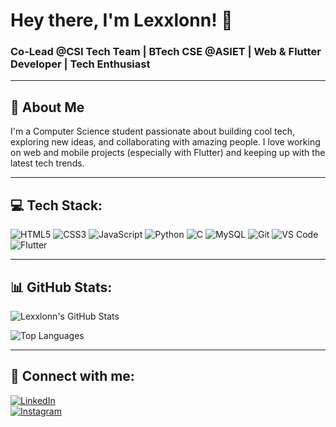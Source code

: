 # Hey there, I'm Lexxlonn! 👋  
### Co-Lead @CSI Tech Team | BTech CSE @ASIET | Web & Flutter Developer | Tech Enthusiast  

---

## 🚀 About Me
I'm a Computer Science student passionate about building cool tech, exploring new ideas, and collaborating with amazing people. I love working on web and mobile projects (especially with Flutter) and keeping up with the latest tech trends.

---

## 💻 Tech Stack:
![HTML5](https://img.shields.io/badge/-HTML5-E34F26?style=flat&logo=html5&logoColor=white)
![CSS3](https://img.shields.io/badge/-CSS3-1572B6?style=flat&logo=css3)
![JavaScript](https://img.shields.io/badge/-JavaScript-F7DF1E?style=flat&logo=javascript&logoColor=black)
![Python](https://img.shields.io/badge/-Python-3776AB?style=flat&logo=python&logoColor=white)
![C](https://img.shields.io/badge/-C-00599C?style=flat&logo=c)
![MySQL](https://img.shields.io/badge/-MySQL-4479A1?style=flat&logo=mysql)
![Git](https://img.shields.io/badge/-Git-F05032?style=flat&logo=git&logoColor=white)
![VS Code](https://img.shields.io/badge/-VSCode-007ACC?style=flat&logo=visual-studio-code)
![Flutter](https://img.shields.io/badge/-Flutter-02569B?style=flat&logo=flutter&logoColor=white)

---

## 📊 GitHub Stats:
![Lexxlonn's GitHub Stats](https://github-readme-stats.vercel.app/api?username=Lexxlonn&show_icons=true&theme=tokyonight)

![Top Languages](https://github-readme-stats.vercel.app/api/top-langs/?username=Lexxlonn&layout=compact&theme=tokyonight)

---

## 🔗 Connect with me:
[![LinkedIn](https://img.shields.io/badge/-LinkedIn-blue?style=flat&logo=linkedin)](https://www.linkedin.com/in/ravish-r-b-05697232a)  
[![Instagram](https://img.shields.io/badge/-Instagram-DC3175?style=flat&logo=instagram&logoColor=white)](https://www.instagram.com/__ravishh.__?igsh=MXhpd2t1NDk3NWRhMg==)
